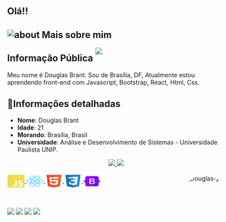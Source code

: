 ## Olá!! 

## <img width="45" alt="about" src="https://raw.github.com/elizarov/elizarov/master/about.png"> Mais sobre mim

<img align="right" width="300" src="https://i2.wp.com/allhtaccess.info/wp-content/uploads/2018/03/programming.gif?fit=1281%2C716&ssl=1" />

## Informação Pública

Meu nome é Douglas Brant.
Sou de Brasília, DF, Atualmente estou aprendendo front-end com Javascript, Bootstrap, React, Html, Css.


## 📖Informações detalhadas
- **Nome**: Douglas Brant
- **Idade**: 21
- **Morando**: Brasília, Brasil
- **Universidade**: Análise e Desenvolvimento de Sistemas - Universidade Paulista UNIP.
<div align="center">
  <a href="https://github.com/DouglasBrant">

  <img height="180em" src="https://github-readme-stats.vercel.app/api?username=DouglasBrant&show_icons=true&theme=dracula&include_all_commits=true&count_private=true"/>

  <img height="180em" src="https://github-readme-stats.vercel.app/api/top-langs/?username=DouglasBrant&layout=compact&langs_count=7&theme=dracula"/>
</div> 

<div style="display: inline_block"><br>
  <img align="center" alt="Douglas-Js" height="30" width="40" src="https://raw.githubusercontent.com/devicons/devicon/master/icons/javascript/javascript-plain.svg">
  <img align="center" alt="Douglas-React" height="30" width="40" src="https://raw.githubusercontent.com/devicons/devicon/master/icons/react/react-original.svg">
  <img align="center" alt="Douglas-HTML" height="30" width="40" src="https://raw.githubusercontent.com/devicons/devicon/master/icons/html5/html5-original.svg">
  <img align="center" alt="Douglas-CSS" height="30" width="40" src="https://raw.githubusercontent.com/devicons/devicon/master/icons/css3/css3-original.svg">
  <img align="center" alt="Douglas-Bootstrap" height="30" width="40" src="https://raw.githubusercontent.com/devicons/devicon/master/icons/bootstrap/bootstrap-original.svg">

 <img align="right" alt="Douglas-pic" height="150" style="border-radius:50px;" src="https://avatars.githubusercontent.com/u/69260468?s=400&u=2f6df366bbeb1906983f1dc79e39c500e93c4697&v=4">
</div>
  
<br>

##

<div> 
  <a href="#" target="_blank"><img src="https://img.shields.io/badge/-Instagram-%23E4405F?style=for-the-badge&logo=instagram&logoColor=white" target="_blank"></a>
  <a href="#" target="_blank"><img src="https://img.shields.io/badge/Discord-7289DA?style=for-the-badge&logo=discord&logoColor=white" target="_blank"></a> 
  <a href = "mailto:brantdouglas255@gmail.com"><img src="https://img.shields.io/badge/-Gmail-%23333?style=for-the-badge&logo=gmail&logoColor=white" target="_blank"></a>
  <a href="https://www.linkedin.com/in/douglas-brant-487403224/" target="_blank"><img src="https://img.shields.io/badge/-LinkedIn-%230077B5?style=for-the-badge&logo=linkedin&logoColor=white" target="_blank"></a> 
 
</div>
  
  
 
